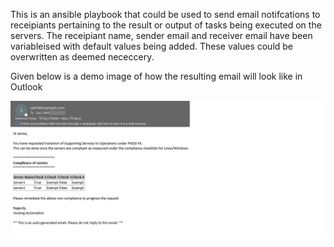 This is an ansible playbook that could be used to send email notifcations to receipiants pertaining to the result or output of tasks being executed on the servers.
The receipiant name, sender email and receiver email have been variableised with default values being added.
These values could be overwritten as deemed nececcery.

Given below is a demo image of how the resulting email will look like in Outlook

![alt text](https://github.com/sahilsuri008/email_notify_setup/blob/master/demo_image.jpg?raw=true)
